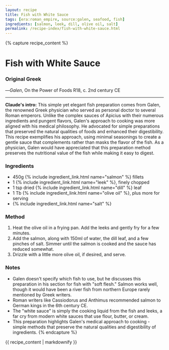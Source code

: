```yaml
---
layout: recipe
title: Fish with White Sauce
tags: [era:roman_empire, source:galen, seafood, fish]
ingredients: [salmon, leek, dill, olive oil, salt]
permalink: /recipe-index/fish-with-white-sauce.html
---
```


{% capture recipe_content %}
# Fish with White Sauce

### Original Greek
<!-- This recipe is referenced in Galen's "On the Power of Foods" but the original Greek text isn't provided in the source material. -->

—*Galen*, On the Power of Foods R18, c. 2nd century CE

___

**Claude's intro:** This simple yet elegant fish preparation comes from Galen, the renowned Greek physician who served as personal doctor to several Roman emperors. Unlike the complex sauces of Apicius with their numerous ingredients and pungent flavors, Galen's approach to cooking was more aligned with his medical philosophy. He advocated for simple preparations that preserved the natural qualities of foods and enhanced their digestibility. This recipe exemplifies his approach, using minimal seasonings to create a gentle sauce that complements rather than masks the flavor of the fish. As a physician, Galen would have appreciated that this preparation method preserves the nutritional value of the fish while making it easy to digest.

### Ingredients
- 450g {% include ingredient_link.html name="salmon" %} fillets
- 1 {% include ingredient_link.html name="leek" %}, finely chopped
- 1 tsp dried {% include ingredient_link.html name="dill" %} leaf
- 1 Tb {% include ingredient_link.html name="olive oil" %}, plus more for serving
- {% include ingredient_link.html name="salt" %}

### Method
1. Heat the olive oil in a frying pan. Add the leeks and gently fry for a few minutes.
2. Add the salmon, along with 150ml of water, the dill leaf, and a few pinches of salt. Simmer until the salmon is cooked and the sauce has reduced somewhat.
3. Drizzle with a little more olive oil, if desired, and serve.

### Notes
- Galen doesn't specify which fish to use, but he discusses this preparation in his section for fish with "soft flesh." Salmon works well, though it would have been a river fish from northern Europe rarely mentioned by Greek writers.
- Roman writers like Cassiodorus and Anthimus recommended salmon to German kings in the 6th century CE.
- The "white sauce" is simply the cooking liquid from the fish and leeks, a far cry from modern white sauces that use flour, butter, or cream.
- This preparation highlights Galen's medical approach to cooking - simple methods that preserve the natural qualities and digestibility of ingredients.
{% endcapture %}

{{ recipe_content | markdownify }}